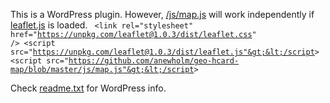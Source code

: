 This is a WordPress plugin. However, <a href="https://github.com/anewholm/geo-hcard-map/blob/master/js/map.js">/js/map.js</a> will work independently if <a href="http://leafletjs.com/" target="_blank">leaflet.js</a> is loaded.
<code>
&lt;link rel="stylesheet" href="https://unpkg.com/leaflet@1.0.3/dist/leaflet.css" /&gt;
&lt;script src="https://unpkg.com/leaflet@1.0.3/dist/leaflet.js"&gt;&lt;/script&gt;
&lt;script src="https://github.com/anewholm/geo-hcard-map/blob/master/js/map.js"&gt;&lt;/script&gt;
</code>

Check <a href="https://github.com/anewholm/geo-hcard-map/blob/master/readme.txt">readme.txt</a> for WordPress info.
